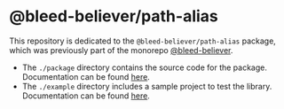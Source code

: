 # @bleed-believer/path-alias

This repository is dedicated to the `@bleed-believer/path-alias` package, which was previously part of the monorepo [@bleed-believer](https://github.com/sleep-written/bleed-believer).

- The `./package` directory contains the source code for the package. Documentation can be found [here](./package/README.md).
- The `./example` directory includes a sample project to test the library. Documentation can be found [here](./example/README.md).